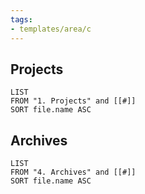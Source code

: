 ```yaml
---
tags:
- templates/area/c
---
```

## Projects 
```dataview
LIST
FROM "1. Projects" and [[#]]
SORT file.name ASC
```
## Archives 
```dataview
LIST
FROM "4. Archives" and [[#]]
SORT file.name ASC
```